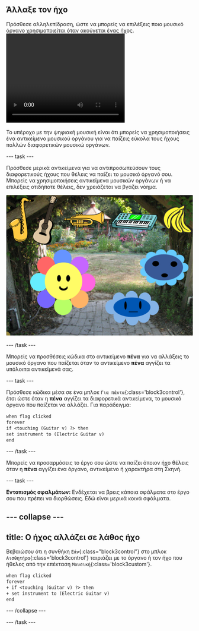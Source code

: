 ## Άλλαξε τον ήχο

<div style="display: flex; flex-wrap: wrap">
<div style="flex-basis: 200px; flex-grow: 1; margin-right: 15px;">
Πρόσθεσε αλληλεπίδραση, ώστε να μπορείς να επιλέξεις ποιο μουσικό όργανο χρησιμοποιείται όταν ακούγεται ένας ήχος.
</div>
<div>
 <video width="320" height="240" controls>
  <source src="images/step-4-demo.mp4" type="video/mp4">
  Το πρόγραμμα περιήγησής σου δεν υποστηρίζει τα αρχεία βίντεο mp4.
</video>
</div>
</div>

Το υπέροχο με την ψηφιακή μουσική είναι ότι μπορείς να χρησιμοποιήσεις ένα αντικείμενο μουσικού οργάνου για να παίζεις εύκολα τους ήχους πολλών διαφορετικών μουσικώ οργάνων.

--- task ---

Πρόσθεσε μερικά αντικείμενα για να αντιπροσωπεύσουν τους διαφορετικούς ήχους που θέλεις να παίζει το μουσικό όργανό σου. Μπορείς να χρησιμοποιήσεις αντικείμενα μουσικών οργάνων ή να επιλέξεις οτιδήποτε θέλεις, δεν χρειάζεται να βγάζει νόημα.

![Σκηνικό Scratch με διάφορα μουσικά όργανα που εμφανίζονται και ένα τσαμπί μπανάνες.](images/instruments.png)

--- /task ---

Μπορείς να προσθέσεις κώδικα στο αντικείμενο **πένα** για να αλλάξεις το μουσικό όργανο που παίζεται όταν το αντικείμενο **πένα** αγγίζει τα υπόλοιπα αντικείμενά σας.

--- task ---

Πρόσθεσε κώδικα μέσα σε ένα μπλοκ `Για πάντα`{:class='block3control'}, έτσι ώστε όταν η **πένα** αγγίζει τα διαφορετικά αντικείμενα, το μουσικό όργανο που παίζεται να αλλάζει. Για παράδειγμα:

```blocks3
when flag clicked
forever
if <touching (Guitar v) ?> then
set instrument to (Electric Guitar v)
end
```
--- /task ---

Μπορείς να προσαρμόσεις το έργο σου ώστε να παίζει όποιον ήχο θέλεις όταν η **πένα** αγγίζει ένα όργανο, αντικείμενο ή χαρακτήρα στη Σκηνή.

--- task ---

**Εντοπισμός σφαλμάτων:** Ενδέχεται να βρεις κάποια σφάλματα στο έργο σου που πρέπει να διορθώσεις. Εδώ είναι μερικά κοινά σφάλματα.

--- collapse ---
---
title: Ο ήχος αλλάζει σε λάθος ήχο
---

Βεβαιώσου ότι η συνθήκη `Εάν`{:class="block3control"} στο μπλοκ `Αισθητήρα`{:class='block3control'} ταιριάζει με το όργανο ή τον ήχο που ήθελες από την επέκταση `Μουσική`{:class='block3custom'}.

```blocks3
when flag clicked
forever
+ if <touching (Guitar v) ?> then
+ set instrument to (Electric Guitar v)
end
```

--- /collapse ---

--- /task ---

